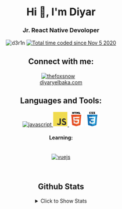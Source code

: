 <h1 align="center">Hi 👋, I'm Diyar </h1>
<h3 align="center">Jr. React Native Devoloper</h3>

<p align="center"> 
  <img src="https://komarev.com/ghpvc/?username=foxsnow38&label=Profile%20views&color=80ceff&style=flat-square" alt="d3r1n" /> 
  <a href="https://wakatime.com/@80c1265b-b9f3-4878-8403-3f1ba54e1fd1"><img src="https://wakatime.com/badge/user/5f971379-ccd6-465f-a0e1-6dfd0ade5512.svg?style=flat-square" alt="Total time coded since Nov 5 2020" /></a>
</p>
<div align="center">


<h2 align="center">Connect with me:</h2>
<p align="center">
<a href="https://www.linkedin.com/in/diyar-yelbaka-019230232/" target="blank"><img align="center" src="https://www.vectorlogo.zone/logos/linkedin/linkedin-icon.svg" alt="thefoxsnow" height="40" width="40" /></a>  
&nbsp;&nbsp;&nbsp;
<br>
<a href="https://diyaryelbaka.online">diyaryelbaka.com</a>
</p>

<h2 align="center">Languages and Tools:</h2>
<p align="center"><a href="https://reactnative.dev" target="_blank"> <img
            src="https://upload.wikimedia.org/wikipedia/commons/thumb/a/a7/React-icon.svg/2300px-React-icon.svg.png"
            alt="javascript" width="40" height="40" /> </a><a href="https://developer.mozilla.org/en-US/docs/Web/JavaScript" target="_blank"> <img
            src="https://raw.githubusercontent.com/devicons/devicon/master/icons/javascript/javascript-original.svg"
            alt="javascript" width="40" height="40" /> </a><a href="https://www.w3.org/html/" target="_blank"> <img
            src="https://raw.githubusercontent.com/devicons/devicon/master/icons/html5/html5-original-wordmark.svg"
            alt="html5" width="40" height="40" /></a> <a href="https://www.w3schools.com/css/" target="_blank"><img
            src="https://raw.githubusercontent.com/devicons/devicon/master/icons/css3/css3-original-wordmark.svg"
            alt="css3" width="40" height="40" /></a>
            <h4>Learning:</h4>
            <br/>
            </a> <a href="https://www.typescriptlang.org/" target="_blank"> <img src="https://www.vectorlogo.zone/logos/typescriptlang/typescriptlang-icon.svg"         alt="vuejs" width="40" height="40"/> </a>
         
</p>
  
<br/>

<h2 align="center">Github Stats</h2>

<div align="center">
<details>
  
  <summary>Click to Show Stats</summary>
<div align="center"><a href="https://discord.com/users/204969203055329281"><img src="https://metrics.lecoq.io/foxsnow38?languages=1&gists=1&followup=1"/></a></div>
  
</details>
  </div>
